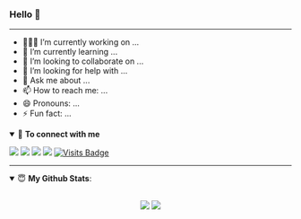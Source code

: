 ### Hello 👋
<hr>

<!--
**Adk2001tech/Adk2001tech** is a ✨ _special_ ✨ repository because its `README.md` (this file) appears on your GitHub profile.
-->


- 👨🏽‍💻 I’m currently working on ...
- 🌱 I’m currently learning ...
- 👯 I’m looking to collaborate on ...
- 🤔 I’m looking for help with ...
- 💬 Ask me about ...
- 📫 How to reach me: ...
- 😄 Pronouns: ...
- ⚡ Fun fact: ...

<details open>
<summary>🤝 <b>To connect with me</b></summary>
 <p align = "center">

[<img src="https://img.shields.io/badge/kaggle-%231DA1F2.svg?&style=for-the-badge&logo=kaggle&logoColor=white" />](https://www.kaggle.com/akhileshdkapse) 
[<img src="https://img.shields.io/badge/medium-%2312100E.svg?&style=for-the-badge&logo=medium&logoColor=white" />](https://medium.com/@akhileshkapse)
[<img src="https://img.shields.io/badge/linkedin-%230077B5.svg?&style=for-the-badge&logo=linkedin&logoColor=white" />](https://www.linkedin.com/in/akhilesh-kapse-a8a606195/)
[<img src = "https://img.shields.io/badge/instagram-%23E4405F.svg?&style=for-the-badge&logo=instagram&logoColor=white">](https://www.instagram.com/akhilesh.kapse/) 
[![Visits Badge](https://badges.pufler.dev/visits/Adk2001tech/Adk2001tech?style=for-the-badge)](https://github.com/Adk2001tech/Adk2001tech)

</p>
</details>
<hr>

<details open>
 <summary> 😇 <b>My Github Stats</b>: </summary>
<br>
 
<p align = "center">
  <img src = "https://github-readme-stats.vercel.app/api?username=Adk2001tech&show_icons=true&line_height=27">
  <img src = "https://github-readme-stats.vercel.app/api/top-langs/?username=Adk2001tech&hide=css,java,html&theme=tokyonight">
</p>
</details>
